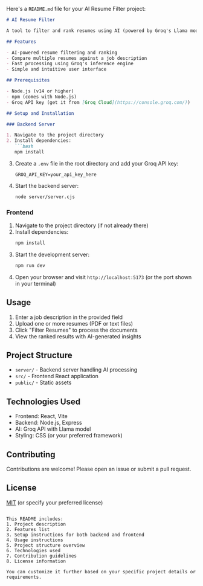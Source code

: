 Here's a `README.md` file for your AI Resume Filter project:

```markdown
# AI Resume Filter

A tool to filter and rank resumes using AI (powered by Groq's Llama model). This project helps recruiters or hiring managers quickly identify the most suitable candidates based on job descriptions.

## Features

- AI-powered resume filtering and ranking
- Compare multiple resumes against a job description
- Fast processing using Groq's inference engine
- Simple and intuitive user interface

## Prerequisites

- Node.js (v14 or higher)
- npm (comes with Node.js)
- Groq API key (get it from [Groq Cloud](https://console.groq.com/))

## Setup and Installation

### Backend Server

1. Navigate to the project directory
2. Install dependencies:
   ```bash
   npm install
   ```
3. Create a `.env` file in the root directory and add your Groq API key:
   ```env
   GROQ_API_KEY=your_api_key_here
   ```
4. Start the backend server:
   ```bash
   node server/server.cjs
   ```

### Frontend

1. Navigate to the project directory (if not already there)
2. Install dependencies:
   ```bash
   npm install
   ```
3. Start the development server:
   ```bash
   npm run dev
   ```
4. Open your browser and visit `http://localhost:5173` (or the port shown in your terminal)

## Usage

1. Enter a job description in the provided field
2. Upload one or more resumes (PDF or text files)
3. Click "Filter Resumes" to process the documents
4. View the ranked results with AI-generated insights

## Project Structure

- `server/` - Backend server handling AI processing
- `src/` - Frontend React application
- `public/` - Static assets

## Technologies Used

- Frontend: React, Vite
- Backend: Node.js, Express
- AI: Groq API with Llama model
- Styling: CSS (or your preferred framework)

## Contributing

Contributions are welcome! Please open an issue or submit a pull request.

## License

[MIT](LICENSE) (or specify your preferred license)
```

This README includes:
1. Project description
2. Features list
3. Setup instructions for both backend and frontend
4. Usage instructions
5. Project structure overview
6. Technologies used
7. Contribution guidelines
8. License information

You can customize it further based on your specific project details or requirements.
